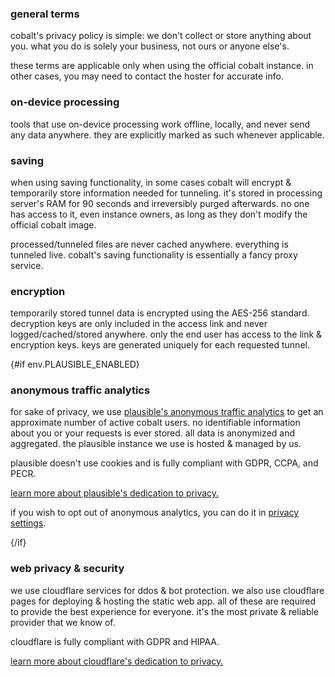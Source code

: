 <script lang="ts">
    import env from "$lib/env";
</script>

<section id="general">

### general terms
cobalt's privacy policy is simple: we don't collect or store anything about you. what you do is solely your business, not ours or anyone else's.

these terms are applicable only when using the official cobalt instance. in other cases, you may need to contact the hoster for accurate info.

</section>
<section id="local">

### on-device processing
tools that use on-device processing work offline, locally, and never send any data anywhere. they are explicitly marked as such whenever applicable.

</section>
<section id="saving">

### saving
when using saving functionality, in some cases cobalt will encrypt & temporarily store information needed for tunneling. it's stored in processing server's RAM for 90 seconds and irreversibly purged afterwards. no one has access to it, even instance owners, as long as they don't modify the official cobalt image.

processed/tunneled files are never cached anywhere. everything is tunneled live. cobalt's saving functionality is essentially a fancy proxy service.

</section>
<section id="encryption">

### encryption
temporarily stored tunnel data is encrypted using the AES-256 standard. decryption keys are only included in the access link and never logged/cached/stored anywhere. only the end user has access to the link & encryption keys. keys are generated uniquely for each requested tunnel.

</section>

{#if env.PLAUSIBLE_ENABLED}
<section id="plausible">

### anonymous traffic analytics
for sake of privacy, we use [plausible's anonymous traffic analytics](https://plausible.io/) to get an approximate number of active cobalt users. no identifiable information about you or your requests is ever stored. all data is anonymized and aggregated. the plausible instance we use is hosted & managed by us.

plausible doesn't use cookies and is fully compliant with GDPR, CCPA, and PECR.

[learn more about plausible's dedication to privacy.](https://plausible.io/privacy-focused-web-analytics)

if you wish to opt out of anonymous analytics, you can do it in <a href="/settings/privacy#analytics">privacy settings</a>.

</section>

{/if}

<section id="cloudflare">

### web privacy & security
we use cloudflare services for ddos & bot protection. we also use cloudflare pages for deploying & hosting the static web app. all of these are required to provide the best experience for everyone. it's the most private & reliable provider that we know of.

cloudflare is fully compliant with GDPR and HIPAA.

[learn more about cloudflare's dedication to privacy.](https://www.cloudflare.com/trust-hub/privacy-and-data-protection/)

</section>
